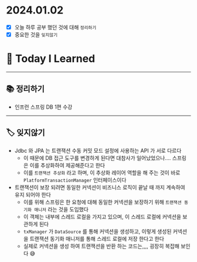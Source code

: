 # 2024.01.02

- [x] 오늘 하루 공부 했던 것에 대해 `정리하기`
- [x] 중요한 것을 `잊지않기`

# 🚩 Today I Learned

---

## 📚 정리하기

- 인프런 스프링 DB 1편 수강

---

## 🏷 잊지않기

- Jdbc 와 JPA 는 트랜잭션 수동 커밋 모드 설정에 사용하는 API 가 서로 다르다
  - 이 때문에 DB 접근 도구를 변경하게 된다면 대참사가 일어났었으나…. 스프링은 이를 추상화하여 제공해준다고 한다
  - 이를 `트랜잭션 추상화` 라고 하며, 이 추상화 레이어 역할을 해 주는 것이 바로 `PlatformTransactionManager` 인터페이스이다
- 트랜잭션이 보장 되려면 동일한 커넥션이 비즈니스 로직이 끝날 때 까지 계속하여 유지 되어야 한다
  - 이를 위해 스프링은 한 요청에 대해 동일한 커넥션을 보장하기 위해 `트랜잭션 동기화 매니저` 라는 것을 도입했다
  - 이 객체는 내부에 스레드 로컬을 가지고 있으며, 이 스레드 로컬에 커넥션을 보관하게 된다
  - `txManager` 가 `DataSource` 를 통해 커넥션을 생성하고, 이렇게 생성된 커넥션을 트랜잭션 동기화 매니저를 통해 스레드 로컬에 저장 한다고 한다
  - 실제로 커넥션을 생성 하여 트랜잭션을 반환 하는 코드는,,,, 굉장히 복잡해 보인다 😅
